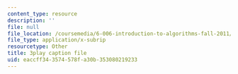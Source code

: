 ```yaml
---
content_type: resource
description: ''
file: null
file_location: /coursemedia/6-006-introduction-to-algorithms-fall-2011/eaccff343574578fa30b353080219233_r5pXu1PAUkI.vtt
file_type: application/x-subrip
resourcetype: Other
title: 3play caption file
uid: eaccff34-3574-578f-a30b-353080219233
---
```

